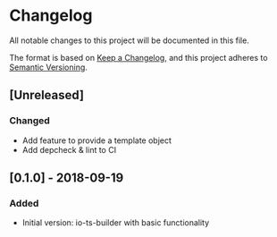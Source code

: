# Changelog
All notable changes to this project will be documented in this file.

The format is based on [Keep a Changelog](https://keepachangelog.com/en/1.0.0/),
and this project adheres to [Semantic Versioning](https://semver.org/spec/v2.0.0.html).

## [Unreleased]
### Changed
- Add feature to provide a template object
- Add depcheck & lint to CI

## [0.1.0] - 2018-09-19
### Added
- Initial version: io-ts-builder with basic functionality
